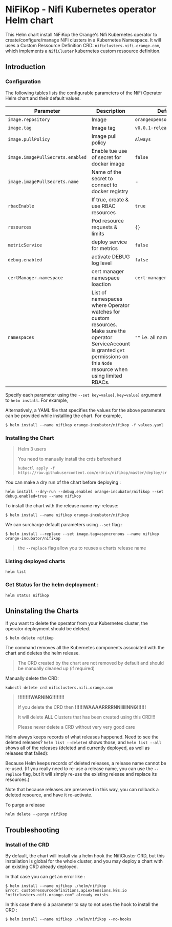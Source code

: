 
# NiFiKop - Nifi Kubernetes operator Helm chart

This Helm chart install NiFiKop the Orange's Nifi Kubernetes operator to create/configure/manage NiFi 
clusters in a Kubernetes Namespace.
It will uses a Custom Ressource Definition CRD: `nificlusters.nifi.orange.com`, 
which implements a `NifiCluster` kubernetes custom ressource definition.

## Introduction

### Configuration

The following tables lists the configurable parameters of the NiFi Operator Helm chart and their default values.

| Parameter                        | Description                                      | Default                                   |
|----------------------------------|--------------------------------------------------|-------------------------------------------|
| `image.repository`               | Image                                            | `orangeopensource/nifikop`                |
| `image.tag`                      | Image tag                                        | `v0.0.1-release`                          |
| `image.pullPolicy`               | Image pull policy                                | `Always`                                  |
| `image.imagePullSecrets.enabled` | Enable tue use of secret for docker image        | `false`                                   |
| `image.imagePullSecrets.name`    | Name of the secret to connect to docker registry | -                                         |
| `rbacEnable`                     | If true, create & use RBAC resources             | `true`                                    |
| `resources`                      | Pod resource requests & limits                   | `{}`                                      |
| `metricService`                  | deploy service for metrics                       | `false`                                   |
| `debug.enabled`                  | activate DEBUG log level                         | `false`                                   |
| `certManager.namespace`          | cert manager namespace loaction                  | `cert-manager`                            |
| `namespaces`                     | List of namespaces where Operator watches for custom resources. Make sure the operator ServiceAccount is granted `get` permissions on this `Node` resource when using limited RBACs.| `""` i.e. all namespaces |

Specify each parameter using the `--set key=value[,key=value]` argument to `helm install`. For example,

Alternatively, a YAML file that specifies the values for the above parameters can be provided while installing the chart. For example,

```console
$ helm install --name nifikop orange-incubator/nifikop -f values.yaml
```

### Installing the Chart

> Helm 3 users
>
> You need to manually install the crds beforehand
>
> ```console
> kubectl apply -f https://raw.githubusercontent.com/erdrix/nifikop/master/deploy/crds/nifi.orange.com_nificlusters_crd.yaml
> ```

You can make a dry run of the chart before deploying :

```console 
helm install --dry-run --debug.enabled orange-incubator/nifikop --set debug.enabled=true --name nifikop
```

To install the chart with the release name my-release:

```console
$ helm install --name nifikop orange-incubator/nifikop
```

We can surcharge default parameters using `--set` flag :

```console
$ helm install --replace --set image.tag=asyncronous --name nifikop orange-incubator/nifikop
```

> the `--replace` flag allow you to reuses a charts release name


### Listing deployed charts

```
helm list
```

### Get Status for the helm deployment :

```
helm status nifikop
```

## Uninstaling the Charts

If you want to delete the operator from your Kubernetes cluster, the operator deployment 
should be deleted.

```
$ helm delete nifikop
```

The command removes all the Kubernetes components associated with the chart and deletes the helm release.

> The CRD created by the chart are not removed by default and should be manually cleaned up (if required)

Manually delete the CRD:

```
kubectl delete crd nificlusters.nifi.orange.com
```

> **!!!!!!!!WARNING!!!!!!!!**
>
> If you delete the CRD then **!!!!!!WAAAARRRRNNIIIIINNG!!!!!!**
>
> It will delete **ALL** Clusters that has been created using this CRD!!!
>
> Please never delete a CRD without very very good care


Helm always keeps records of what releases happened. Need to see the deleted releases? `helm list --deleted`
shows those, and `helm list --all` shows all of the releases (deleted and currently deployed, as well as releases that
failed):

Because Helm keeps records of deleted releases, a release name cannot be re-used. (If you really need to re-use a
release name, you can use the `--replace` flag, but it will simply re-use the existing release and replace its
resources.)

Note that because releases are preserved in this way, you can rollback a deleted resource, and have it re-activate.



To purge a release

```console
helm delete --purge nifikop
```


## Troubleshooting

### Install of the CRD

By default, the chart will install via a helm hook the NifiCluster CRD, but this installation is global for the whole
cluster, and you may deploy a chart with an existing CRD already deployed.

In that case you can get an error like :

```
$ helm install --name nifikop ./helm/nifikop
Error: customresourcedefinitions.apiextensions.k8s.io "nificlusters.nifi.orange.com" already exists
```

In this case there si a parameter to say to not uses the hook to install the CRD :

```
$ helm install --name nifikop ./helm/nifikop --no-hooks
```
